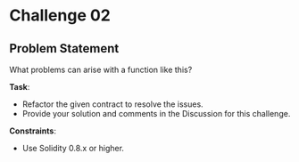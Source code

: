 # Challenge 02

## Problem Statement

What problems can arise with a function like this? 

**Task**:
- Refactor the given contract to resolve the issues.
- Provide your solution and comments in the Discussion for this challenge.

**Constraints**:
- Use Solidity 0.8.x or higher.